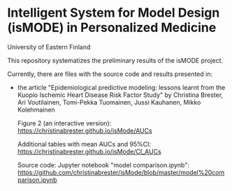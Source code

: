 # Intelligent System for Model Design (isMODE) in Personalized Medicine 
University of Eastern Finland

This repository systematizes the preliminary results of the isMODE project. 

Currently, there are files with the source code and results presented in:

- the article "Epidemiological predictive modeling: lessons learnt from the Kuopio Ischemic Heart Disease Risk Factor Study" by Christina Brester, Ari Voutilainen, Tomi-Pekka Tuomainen, Jussi Kauhanen, Mikko Kolehmainen

  Figure 2 (an interactive version):
  https://christinabrester.github.io/isMode/AUCs

  Additional tables with mean AUCs and 95%CI:
  https://christinabrester.github.io/isMode/CI_AUCs
  
  Source code:
  Jupyter notebook "model comparison.ipynb": https://github.com/christinabrester/isMode/blob/master/model%20comparison.ipynb 


